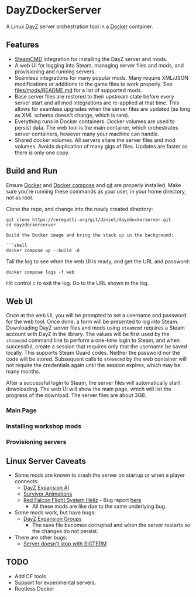 # DayZDockerServer

A Linux [DayZ](https://dayz.com) server orchestration tool in a [Docker](https://docs.docker.com/) container.

## Features 

* [SteamCMD](https://developer.valvesoftware.com/wiki/SteamCMD) integration for installing the DayZ server and mods.
* A web UI for logging into Steam, managing server files and mods, and provisioning and running servers.
* Seamless integrations for many popular mods. Many require XML/JSON modifications or additions to the game files to work properly. See [files/mods/README.md](./files/mods/README.md) for a list of supported mods.
* Base server files are restored to their upstream state before every server start and all mod integrations are re-applied at that time. This allows for seamless upgrades when the server files are updated (as long as XML schema doesn't change, which is rare).
* Everything runs in Docker containers. Docker volumes are used to persist data. The web tool is the main container, which orchestrates server containers, however many your machine can handle.
* Shared docker volumes. All servers share the server files and mod volumes. Avoids duplication of many gigs of files. Updates are faster as there is only one copy.

## Build and Run

Ensure [Docker](https://docs.docker.com/engine/install/) and [Docker compose](https://docs.docker.com/compose/install/) and [git](https://git-scm.com/) are properly installed. Make sure you're running these commands as your user, in your home directory, not as root.

Clone the repo, and change into the newly created directory:

```shell
git clone https://ceregatti.org/git/daniel/dayzdockerserver.git
cd dayzdockerserver
```

```shell
Build the Docker image and bring the stack up in the background:

```shell
docker compose up --build -d
```

Tail the log to see when the web UI is ready, and get the URL and password:

```shell
docker compose logs -f web
```

Hit control c to exit the log. Go to the URL shown in the log.

## Web UI

Once at the web UI, you will be prompted to set a username and password for the web tool. Once done, a form will be presented to log into Steam. Downloading DayZ server files and mods using `steamcmd` requires a Steam account with DayZ in the library. The values will be first used by the `steamcmd` command line to perform a one-time login to Steam, and when successful, create a session that requires only that the username be saved locally. This supports Steam Guard codes. Neither the password nor the code will be stored. Subsequent calls to `steamcmd` by the web container will not require the credentials again until the session expires, which may be many months.

After a successful login to Steam, the server files will automatically start downloading. The web UI will show the main page, which will list the progress of the download. The server files are about 3GB.

### Main Page

### Installing workshop mods

### Provisioning servers

## Linux Server Caveats

* Some mods are known to crash the server on startup or when a player connects:
  * [DayZ Expansion AI](https://steamcommunity.com/sharedfiles/filedetails/?id=2792982069)
  * [Survivor Animations](https://steamcommunity.com/sharedfiles/filedetails/?id=2918418331)
  * [Red Falcon Flight System Heliz](https://steamcommunity.com/workshop/filedetails/?id=2692979668) - Bug report [here](https://feedback.bistudio.com/T176564)
    * All these mods are like due to the same underlying bug.
* Some mods work, but have bugs:
  * [DayZ Expansion Groups](https://steamcommunity.com/sharedfiles/filedetails/?id=2792983364)
    * The save file becomes corrupted and when the server restarts so the changes do not persist.
* There are other bugs:
  * [Server doesn't stop with SIGTERM](https://feedback.bistudio.com/T170721)

## TODO

* Add CF tools
* Support for experimental servers.
* Rootless Docker